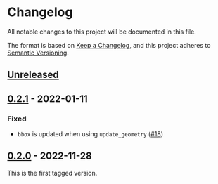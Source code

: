 # Changelog

All notable changes to this project will be documented in this file.

The format is based on [Keep a Changelog](https://keepachangelog.com/en/1.0.0/),
and this project adheres to [Semantic Versioning](https://semver.org/spec/v2.0.0.html).

## [Unreleased]

## [0.2.1] - 2022-01-11

### Fixed

- `bbox` is updated when using `update_geometry` ([#18](https://github.com/stactools-packages/aster/pull/18))

## [0.2.0] - 2022-11-28

This is the first tagged version.

[Unreleased]: https://github.com/stactools-packages/aster/compare/v0.2.1...HEAD
[0.2.1]: https://github.com/stactools-packages/aster/compare/v0.2.0...v0.2.1
[0.2.0]: https://github.com/stactools-packages/aster/tag/v0.2.0
